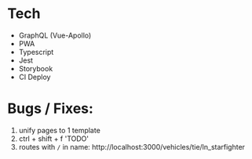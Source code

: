 # Tech
- GraphQL (Vue-Apollo)
- PWA
- Typescript
- Jest
- Storybook
- CI Deploy

# Bugs / Fixes:
1. unify pages to 1 template
2. ctrl + shift + f 'TODO'
3. routes with `/` in name: http://localhost:3000/vehicles/tie/ln_starfighter